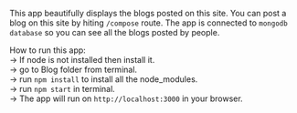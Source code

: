 This app beautifully displays the blogs posted on this site. You can post a blog on this site by hiting `/compose` route. The app is connected to `mongodb database` so you can see all the blogs posted by people.

How to run this app:<br>
    -> If node is not installed then install it.<br>
    -> go to Blog folder from terminal.<br>
    -> run `npm install` to install all the node_modules.<br>
    -> run `npm start` in terminal.<br>
    -> The app will run on `http://localhost:3000` in your browser.<br>
